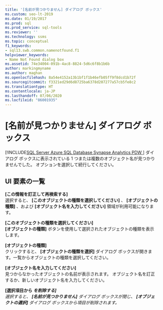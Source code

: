 ```yaml
---
title: '[名前が見つかりません] ダイアログ ボックス'
ms.custom: seo-lt-2019
ms.date: 01/19/2017
ms.prod: sql
ms.prod_service: sql-tools
ms.reviewer: ''
ms.technology: ssms
ms.topic: conceptual
f1_keywords:
- sql13.swb.common.namenotfound.f1
helpviewer_keywords:
- Name Not Found dialog box
ms.assetid: 74e34004-091b-4ac8-8824-5d6c6f8b1b6b
author: markingmyname
ms.author: maghan
ms.openlocfilehash: 8a54e4152a13b1bf1f1b46efb05ff9f8dcd1b72f
ms.sourcegitcommit: f3321ed29d6d8725ba6378d207277a57cb5fe8c2
ms.translationtype: HT
ms.contentlocale: ja-JP
ms.lasthandoff: 07/06/2020
ms.locfileid: "86001935"
---
```

# <a name="name-not-found-dialog-box"></a>[名前が見つかりません] ダイアログ ボックス
[!INCLUDE[SQL Server Azure SQL Database Synapse Analytics PDW ](../../includes/applies-to-version/sql-asdb-asdbmi-asa-pdw.md)]
ダイアログ ボックスに表示されている 1 つまたは複数のオブジェクト名が見つかりませんでした。 オプションを選択して続行してください。  
  
## <a name="ui-element-list"></a>UI 要素の一覧  
**[この情報を訂正して再検索する]**  
選択すると、 **[このオブジェクトの種類を選択してください]** 、 **[オブジェクトの種類]** 、および **[オブジェクト名を入力してください]** 領域が利用可能になります。  
  
**[このオブジェクトの種類を選択してください]**  
**[オブジェクトの種類]** ボタンを使用して選択されたオブジェクトの種類を表示します。  
  
**[オブジェクトの種類]**  
クリックすると、 **[オブジェクトの種類を選択]** ダイアログ ボックスが開きます。一覧からオブジェクトの種類を選択してください。  
  
**[オブジェクト名を入力してください]**  
見つからなかったオブジェクトの名前が表示されます。 オブジェクト名を訂正するか、新しいオブジェクト名を入力してください。  
  
**[選択項目から** *<object name>* **を削除する]**  
選択すると、 **[名前が見つかりません]** ダイアログ ボックスが閉じ、 **[オブジェクトの選択]** ダイアログ ボックスから項目が削除されます。  
  
